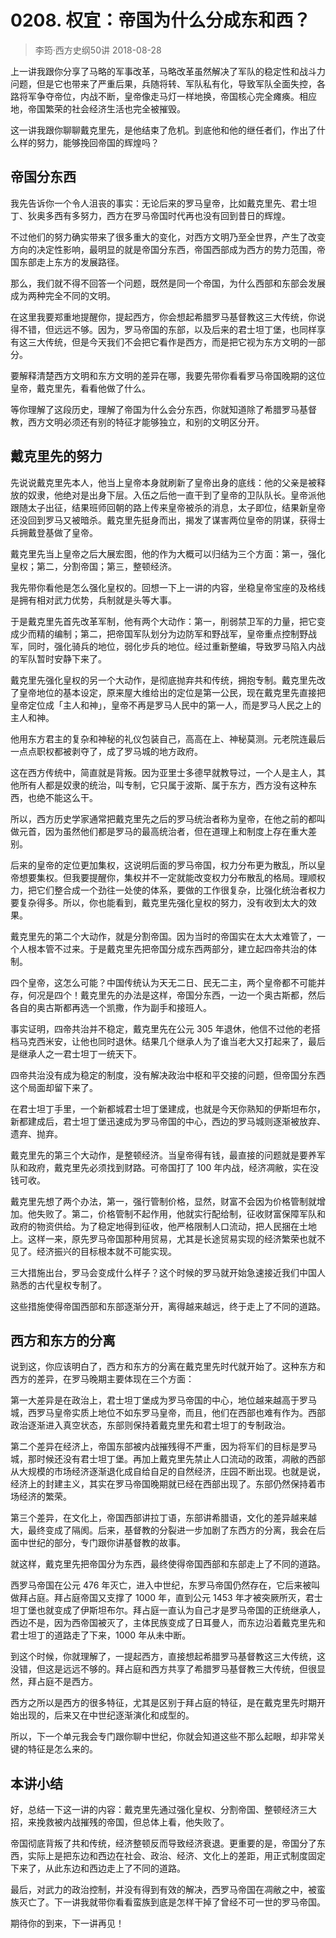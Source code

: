 # 0208. 权宜：帝国为什么分成东和西？
> 李筠·西方史纲50讲
2018-08-28

上一讲我跟你分享了马略的军事改革，马略改革虽然解决了军队的稳定性和战斗力问题，但是它也带来了严重后果，兵随将转、军队私有化，导致军队全面失控，各路将军争夺帝位，内战不断，皇帝像走马灯一样地换，帝国核心完全瘫痪。相应地，帝国繁荣的社会经济生活也完全被摧毁。

这一讲我跟你聊聊戴克里先，是他结束了危机。到底他和他的继任者们，作出了什么样的努力，能够挽回帝国的辉煌吗？

## 帝国分东西
我先告诉你一个令人沮丧的事实：无论后来的罗马皇帝，比如戴克里先、君士坦丁、狄奥多西有多努力，西方在罗马帝国时代再也没有回到昔日的辉煌。

不过他们的努力确实带来了很多重大的变化，对西方文明乃至全世界，产生了改变方向的决定性影响，最明显的就是帝国分东西，帝国西部成为西方的势力范围，帝国东部走上东方的发展路径。

那么，我们就不得不回答一个问题，既然是同一个帝国，为什么西部和东部会发展成为两种完全不同的文明。

在这里我要郑重地提醒你，提起西方，你会想起希腊罗马基督教这三大传统，你说得不错，但远远不够。因为，罗马帝国的东部，以及后来的君士坦丁堡，也同样享有这三大传统，但是今天我们不会把它看作是西方，而是把它视为东方文明的一部分。

要解释清楚西方文明和东方文明的差异在哪，我要先带你看看罗马帝国晚期的这位皇帝，戴克里先，看看他做了什么。

等你理解了这段历史，理解了帝国为什么会分东西，你就知道除了希腊罗马基督教，西方文明必须还有别的特征才能够独立，和别的文明区分开。

## 戴克里先的努力
先说说戴克里先本人，他当上皇帝本身就刷新了皇帝出身的底线：他的父亲是被释放的奴隶，他绝对是出身下层。入伍之后他一直干到了皇帝的卫队队长。皇帝派他跟随太子出征，结果班师回朝的路上传来皇帝被杀的消息，太子即位，结果新皇帝还没回到罗马又被暗杀。戴克里先挺身而出，揭发了谋害两位皇帝的阴谋，获得士兵拥戴登基做了皇帝。

戴克里先当上皇帝之后大展宏图，他的作为大概可以归结为三个方面：第一，强化皇权；第二，分割帝国；第三，整顿经济。

我先带你看他是怎么强化皇权的。回想一下上一讲的内容，坐稳皇帝宝座的及格线是拥有相对武力优势，兵制就是头等大事。

于是戴克里先首先改革军制，他有两个大动作：第一，削弱禁卫军的力量，把它变成少而精的编制；第二，把帝国军队划分为边防军和野战军，皇帝重点控制野战军，同时，强化骑兵的地位，弱化步兵的地位。经过重新整编，导致罗马陷入内战的军队暂时安静下来了。

戴克里先强化皇权的另一个大动作，是彻底抛弃共和传统，拥抱专制。戴克里先改了皇帝地位的基本设定，原来屋大维给出的定位是第一公民，现在戴克里先直接把皇帝定位成「主人和神」，皇帝不再是罗马人民中的第一人，而是罗马人民之上的主人和神。

他用东方君主的复杂和神秘的礼仪包装自己，高高在上、神秘莫测。元老院连最后一点点职权都被剥夺了，成了罗马城的地方政府。

这在西方传统中，简直就是背叛。因为亚里士多德早就教导过，一个人是主人，其他所有人都是奴隶的统治，叫专制，它只属于波斯、属于东方，西方没有这种东西，也绝不能这么干。

所以，西方历史学家通常把戴克里先之后的罗马统治者称为皇帝，在他之前的都叫做元首，因为虽然他们都是罗马的最高统治者，但在道理上和制度上存在重大差别。

后来的皇帝的定位更加集权，这说明后面的罗马帝国，权力分布更为散乱，所以皇帝想要集权。但我要提醒你，集权并不一定就能改变权力分布散乱的格局。理顺权力，把它们整合成一个劲往一处使的体系，要做的工作很复杂，比强化统治者权力要复杂得多。所以，你也能看到，戴克里先强化皇权的努力，没有收到太大的效果。

戴克里先的第二个大动作，就是分割帝国。因为当时的帝国实在太大太难管了，一个人根本管不过来。于是戴克里先把帝国分成东西两部分，建立起四帝共治的体制。

四个皇帝，这怎么可能？中国传统认为天无二日、民无二主，两个皇帝都不可能并存，何况是四个！戴克里先的办法是这样，帝国分东西，一边一个奥古斯都，然后各自的奥古斯都再选一个凯撒，作为副手和接班人。

事实证明，四帝共治并不稳定，戴克里先在公元 305 年退休，他信不过他的老搭档马克西米安，让他也同时退休。结果几个继承人为了谁当老大又打起来了，最后是继承人之一君士坦丁一统天下。

四帝共治没有成为稳定的制度，没有解决政治中枢和平交接的问题，但帝国分东西这个局面却留下来了。

在君士坦丁手里，一个新都城君士坦丁堡建成，也就是今天你熟知的伊斯坦布尔，新都建成后，君士坦丁堡迅速成为罗马帝国的中心，西边的罗马城则逐渐被放弃、遗弃、抛弃。

戴克里先的第三个大动作，是整顿经济。当皇帝得有钱，最直接的问题就是要养军队和政府，戴克里先必须找到财路。可帝国打了 100 年内战，经济凋敝，实在没钱可收。

戴克里先想了两个办法，第一，强行管制价格，显然，财富不会因为价格管制就增加。他失败了。第二，价格管制不起作用，他就实行配给制，征收财富保障军队和政府的物资供给。为了稳定地得到征收，他严格限制人口流动，把人民捆在土地上。这样一来，原先罗马帝国那种用贸易，尤其是长途贸易实现的经济繁荣也就不见了。经济振兴的目标根本就不可能实现。

三大措施出台，罗马会变成什么样子？这个时候的罗马就开始急速接近我们中国人熟悉的古代皇权专制了。

这些措施使得帝国西部和东部逐渐分开，离得越来越远，终于走上了不同的道路。

## 西方和东方的分离
说到这，你应该明白了，西方和东方的分离在戴克里先时代就开始了。这种东方和西方的差异，在罗马晚期主要体现在三个方面：

第一大差异是在政治上，君士坦丁堡成为罗马帝国的中心，地位越来越高于罗马城，西罗马皇帝实质上地位不如东罗马皇帝，而且，他们在西部也难有作为。西部政治逐渐进入真空状态，东部则保持着戴克里先和君士坦丁的专制政治。

第二个差异在经济上，帝国东部被内战摧残得不严重，因为将军们的目标是罗马城，那时候还没有君士坦丁堡。再加上戴克里先禁止人口流动的政策，凋敝的西部从大规模的市场经济逐渐退化成自给自足的自然经济，庄园不断出现。也就是说，经济上的封建主义，其实在罗马帝国晚期就已经在西部出现了。东部仍然保持着市场经济的繁荣。

第三个差异，在文化上，帝国西部讲拉丁语，东部讲希腊语，文化的差异越来越大，最终变成了隔阂。后来，基督教的分裂进一步加剧了东西方的分离，我会在后面中世纪的部分，专门跟你讲基督教的故事。

就这样，戴克里先把帝国分为东西，最终使得帝国西部和东部走上了不同的道路。

西罗马帝国在公元 476 年灭亡，进入中世纪，东罗马帝国仍然存在，它后来被叫做拜占庭。拜占庭帝国又支撑了 1000 年，直到公元 1453 年才被突厥所灭，君士坦丁堡也就变成了伊斯坦布尔。拜占庭一直认为自己才是罗马帝国的正统继承人，西边不是，因为西帝国被灭了，主体民族变成了日耳曼人，而东边沿着戴克里先和君士坦丁的道路走了下来，1000 年从未中断。

到这个时候，你就理解了，一提起西方，直接想起希腊罗马基督教这三大传统，这没错，但这是远远不够的。拜占庭和西方共享了希腊罗马基督教三大传统，但很显然，拜占庭不是西方。

西方之所以是西方的很多特征，尤其是区别于拜占庭的特征，是在戴克里先时期开始出现的，后来又在中世纪逐渐演化和成型的。

所以，下一个单元我会专门跟你聊中世纪，你就会知道这些不那么起眼，却非常关键的特征是怎么来的。

## 本讲小结
好，总结一下这一讲的内容：戴克里先通过强化皇权、分割帝国、整顿经济三大招，来挽救被内战摧残的帝国，但总体上看，他失败了。

帝国彻底背叛了共和传统，经济整顿反而导致经济衰退。更重要的是，帝国分了东西，实际上是把东边和西边在社会、政治、经济、文化上的差距，用正式制度固定下来了，从此东边和西边走上了不同的道路。

最后，对武力的政治控制，并没有得到有效的解决，西罗马帝国在凋敝之中，被蛮族灭亡了。下一讲我就带你看看蛮族到底是怎样干掉了曾经不可一世的罗马帝国。

期待你的到来，下一讲再见！
